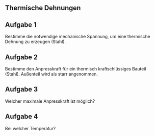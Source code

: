 ##  Thermische Dehnungen
## Aufgabe 1
Bestimme die notwendige mechanische Spannung, um eine thermische Dehnung zu erzeugen (Stahl).

## Aufgabe 2
Bestimme den Anpresskraft für ein thermisch kraftschlüssiges Bauteil (Stahl).
Außenteil wird als starr angenommen.

## Aufgabe 3
Welcher maximale Anpresskraft ist möglich?

## Aufgabe 4
Bei welcher Temperatur?